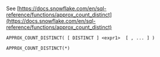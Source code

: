 See [https://docs.snowflake.com/en/sql-reference/functions/approx_count_distinct](https://docs.snowflake.com/en/sql-reference/functions/approx_count_distinct)
```
APPROX_COUNT_DISTINCT( [ DISTINCT ] <expr1>  [ , ... ] )

APPROX_COUNT_DISTINCT(*)
```
